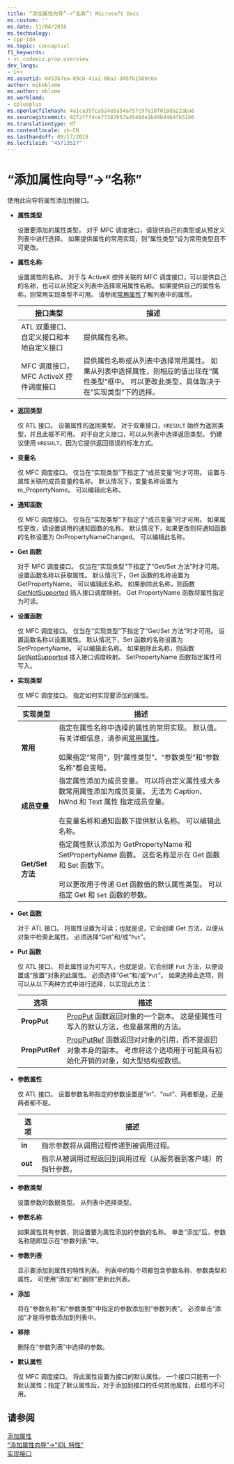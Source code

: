 ```yaml
---
title: “添加属性向导”->“名称”| Microsoft Docs
ms.custom: ''
ms.date: 11/04/2016
ms.technology:
- cpp-ide
ms.topic: conceptual
f1_keywords:
- vc.codewiz.prop.overview
dev_langs:
- C++
ms.assetid: 0453b7ea-89cb-41a1-80a2-d45f61589c0a
author: mikeblome
ms.author: mblome
ms.workload:
- cplusplus
ms.openlocfilehash: 4a1ca35fca524eba54a757c97e18f018da22aba6
ms.sourcegitcommit: 92f2fff4ce77387b57a4546de1bd4bd464fb51b6
ms.translationtype: HT
ms.contentlocale: zh-CN
ms.lasthandoff: 09/17/2018
ms.locfileid: "45713527"
---
```

# <a name="names-add-property-wizard"></a>“添加属性向导”->“名称”
使用此向导将属性添加到接口。  
  
- **属性类型**

   设置要添加的属性类型。 对于 MFC 调度接口，请提供自己的类型或从预定义列表中进行选择。 如果提供属性的常用实现，则“属性类型”设为常用类型且不可更改。  
  
- **属性名称**

   设置属性的名称。 对于与 ActiveX 控件关联的 MFC 调度接口，可以提供自己的名称，也可以从预定义列表中选择常用属性名称。 如果提供自己的属性名称，则常用实现类型不可用。 请参阅[常用属性](../ide/stock-properties.md)了解列表中的属性。  
  
   |接口类型|描述|  
   |--------------------|-----------------|  
   |ATL 双重接口、自定义接口和本地自定义接口|提供属性名称。|  
   |MFC 调度接口，MFC ActiveX 控件调度接口|提供属性名称或从列表中选择常用属性。 如果从列表中选择属性，则相应的值出现在“属性类型”框中。 可以更改此类型，具体取决于在“实现类型”下的选择。|  
  
- **返回类型**

   仅 ATL 接口。 设置属性的返回类型。 对于双重接口，`HRESULT` 始终为返回类型，并且此框不可用。 对于自定义接口，可以从列表中选择返回类型。 仍建议使用 `HRESULT`，因为它提供返回错误的标准方式。  
  
- **变量名**

   仅 MFC 调度接口。 仅当在“实现类型”下指定了“成员变量”时才可用。 设置与属性关联的成员变量的名称。 默认情况下，变量名称设置为 m_PropertyName。 可以编辑此名称。  
  
- **通知函数**

   仅 MFC 调度接口。 仅当在“实现类型”下指定了“成员变量”时才可用。 如果属性更改，请设置调用的通知函数的名称。 默认情况下，如果更改则将通知函数的名称设置为 OnPropertyNameChanged。 可以编辑此名称。  
  
- **Get 函数**

   对于 MFC 调度接口。 仅当在“实现类型”下指定了“Get/Set 方法”时才可用。 设置函数名称以获取属性。 默认情况下，Get 函数的名称设置为 GetPropertyName。 可以编辑此名称。 如果删除此名称，则函数 [GetNotSupported](../mfc/reference/colecontrol-class.md#getnotsupported) 插入接口调度映射。 Get PropertyName 函数将属性指定为可读。  
  
- **设置函数**

   仅 MFC 调度接口。 仅当在“实现类型”下指定了“Get/Set 方法”时才可用。 设置函数名称以设置属性。 默认情况下，Set 函数的名称设置为 SetPropertyName。 可以编辑此名称。 如果删除此名称，则函数 [SetNotSupported](../mfc/reference/colecontrol-class.md#setnotsupported) 插入接口调度映射。 SetPropertyName 函数指定属性可写入。  
  
- **实现类型**

   仅 MFC 调度接口。 指定如何实现要添加的属性。  
  
   |实现类型|描述|  
   |-------------------------|-----------------|  
   |**常用**|指定在属性名称中选择的属性的常用实现。 默认值。 有关详细信息，请参阅[常用属性](../ide/stock-properties.md)。<br /><br /> 如果指定“常用”，则“属性类型”、“参数类型”和“参数名称”都会变暗。|  
   |**成员变量**|指定属性添加为成员变量。 可以将自定义属性或大多数常用属性添加为成员变量。 无法为 Caption、hWnd 和 Text 属性 指定成员变量。<br /><br /> 在变量名称和通知函数下提供默认名称。 可以编辑此名称。|  
   |**Get/Set 方法**|指定属性默认添加为 GetPropertyName 和 SetPropertyName 函数。 这些名称显示在 Get 函数和 Set 函数下。<br /><br /> 可以更改用于传递 Get 函数值的默认属性类型。 可以指定 Get 和 `Set` 函数的参数。|  
  
- **Get 函数**

   对于 ATL 接口。 将属性设置为可读；也就是说，它会创建 Get 方法，以便从对象中检索此属性。 必须选择“Get”和/或“`Put`”。  
  
- **Put 函数**

   仅 ATL 接口。 将此属性设为可写入，也就是说，它会创建 `Put` 方法，以便设置或“放置”对象的此属性。 必须选择“Get”和/或“`Put`”。 如果选择此选项，则可以从以下两种方式中进行选择，以实现此方法：  
  
   |选项|描述|  
   |------------|-----------------|  
   |**PropPut**|[PropPut](../windows/propput.md) 函数返回对象的一个副本。 这是使属性可写入的默认方法，也是最常用的方法。|  
   |**PropPutRef**|[PropPutRef](../windows/propputref.md) 函数返回对对象的引用，而不是返回对象本身的副本。 考虑将这个选项用于可能具有初始化开销的对象，如大型结构或数组。|  
  
- **参数属性**

   仅 ATL 接口。 设置参数名称指定的参数设置是“in”、“out”、两者都是，还是两者都不是。  
  
   |选项|描述|  
   |------------|-----------------|  
   |**in**|指示参数将从调用过程传递到被调用过程。|  
   |**out**|指示从被调用过程返回到调用过程（从服务器到客户端）的指针参数。|  
  
- **参数类型**

   设置参数的数据类型。 从列表中选择类型。  
  
- **参数名称**

   如果属性具有参数，则设置要为属性添加的参数的名称。 单击“添加”后，参数名称随即显示在“参数列表”中。  
  
- **参数列表**

   显示要添加到属性的特性列表。 列表中的每个项都包含参数名称、参数类型和属性。 可使用“添加”和“删除”更新此列表。  
  
- **添加**

   将在“参数名称”和“参数类型”中指定的参数添加到“参数列表”。 必须单击“添加”才能将参数添加到列表中。  
  
- **移除**

   删除在“参数列表”中选择的参数。  
  
- **默认属性**

   仅 MFC 调度接口。 将此属性设置为接口的默认属性。 一个接口只能有一个默认属性；指定了默认属性后，对于添加到接口的任何其他属性，此框均不可用。  
  
## <a name="see-also"></a>请参阅  
 [添加属性](../ide/adding-a-property-visual-cpp.md)   
 [“添加属性向导”->“IDL 特性”](../ide/idl-attributes-add-property-wizard.md)   
 [实现接口](../ide/implementing-an-interface-visual-cpp.md)